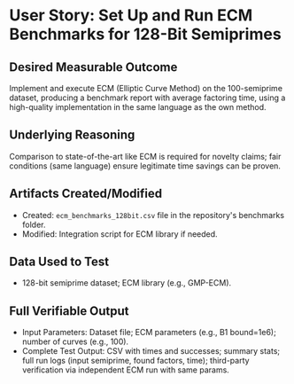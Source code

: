 # User Story: Set Up and Run ECM Benchmarks for 128-Bit Semiprimes

## Desired Measurable Outcome

Implement and execute ECM (Elliptic Curve Method) on the 100-semiprime dataset, producing a benchmark report with average factoring time, using a high-quality implementation in the same language as the own method.

## Underlying Reasoning

Comparison to state-of-the-art like ECM is required for novelty claims; fair conditions (same language) ensure legitimate time savings can be proven.

## Artifacts Created/Modified

- Created: `ecm_benchmarks_128bit.csv` file in the repository's benchmarks folder.
- Modified: Integration script for ECM library if needed.

## Data Used to Test

- 128-bit semiprime dataset; ECM library (e.g., GMP-ECM).

## Full Verifiable Output

- Input Parameters: Dataset file; ECM parameters (e.g., B1 bound=1e6); number of curves (e.g., 100).
- Complete Test Output: CSV with times and successes; summary stats; full run logs (input semiprime, found factors, time); third-party verification via independent ECM run with same params.

